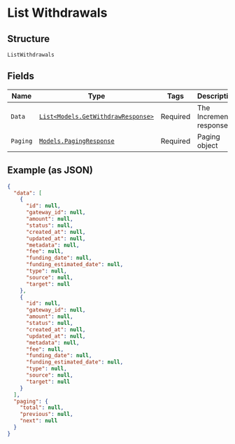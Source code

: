 
# List Withdrawals

## Structure

`ListWithdrawals`

## Fields

| Name | Type | Tags | Description |
|  --- | --- | --- | --- |
| `Data` | [`List<Models.GetWithdrawResponse>`](../../doc/models/get-withdraw-response.md) | Required | The Increments response |
| `Paging` | [`Models.PagingResponse`](../../doc/models/paging-response.md) | Required | Paging object |

## Example (as JSON)

```json
{
  "data": [
    {
      "id": null,
      "gateway_id": null,
      "amount": null,
      "status": null,
      "created_at": null,
      "updated_at": null,
      "metadata": null,
      "fee": null,
      "funding_date": null,
      "funding_estimated_date": null,
      "type": null,
      "source": null,
      "target": null
    },
    {
      "id": null,
      "gateway_id": null,
      "amount": null,
      "status": null,
      "created_at": null,
      "updated_at": null,
      "metadata": null,
      "fee": null,
      "funding_date": null,
      "funding_estimated_date": null,
      "type": null,
      "source": null,
      "target": null
    }
  ],
  "paging": {
    "total": null,
    "previous": null,
    "next": null
  }
}
```

